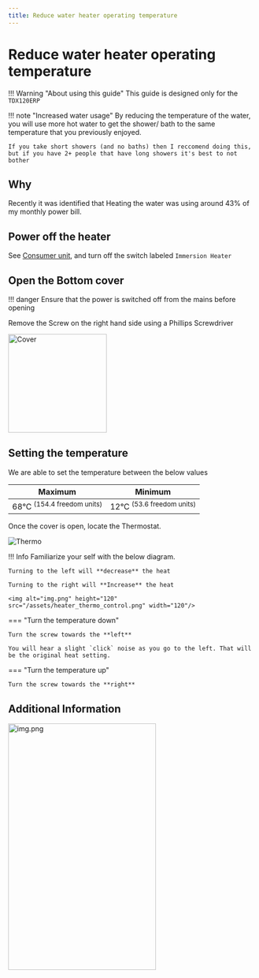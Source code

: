 ```yaml
---
title: Reduce water heater operating temperature
---
```


# Reduce water heater operating temperature

!!! Warning "About using this guide"
    This guide is designed only for the `TDX120ERP`

!!! note "Increased water usage"
    By reducing the temperature of the water, you will use more hot water to get the shower/ bath to the same temperature
    that you previously enjoyed.

    If you take short showers (and no baths) then I reccomend doing this, but if you have 2+ people that have long showers it's best to not bother

## Why

Recently it was identified that Heating the water was using around 43% of my monthly power bill.

## Power off the heater

See [Consumer unit](../cu/consumer-unit.md), and turn off the switch labeled `Immersion Heater`

## Open the Bottom cover

!!! danger
    Ensure that the power is switched off from the mains before opening


Remove the Screw on the right hand side using a Phillips Screwdriver


<img alt="Cover" height="200" src="/assets/heater_cover.jpeg" width="200"/>

## Setting the temperature

We are able to set the temperature between the below values

| Maximum                               | Minimum                              |
|---------------------------------------|--------------------------------------|
| 68°C <sup>(154.4 freedom units)</sup> | 12°C <sup>(53.6 freedom units)</sup> |

Once the cover is open, locate the Thermostat.

![Thermo](../../../assets/heater_thermo.jpeg)

!!! Info
    Familiarize your self with the below diagram.

    Turning to the left will **decrease** the heat

    Turning to the right will **Increase** the heat

    <img alt="img.png" height="120" src="/assets/heater_thermo_control.png" width="120"/>


=== "Turn the temperature down"

    Turn the screw towards the **left**

    You will hear a slight `click` noise as you go to the left. That will be the original heat setting.

=== "Turn the temperature up"

    Turn the screw towards the **right**


## Additional Information

<img alt="img.png" height="500" src="/assets/heater_details.png" width="300"/>

